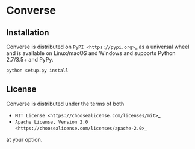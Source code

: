 Converse
========



Installation
------------

Converse is distributed on `PyPI <https://pypi.org>`_ as a universal
wheel and is available on Linux/macOS and Windows and supports
Python 2.7/3.5+ and PyPy.

```bash
python setup.py install

```

License
-------

Converse is distributed under the terms of both

- `MIT License <https://choosealicense.com/licenses/mit>`_
- `Apache License, Version 2.0 <https://choosealicense.com/licenses/apache-2.0>`_

at your option.
